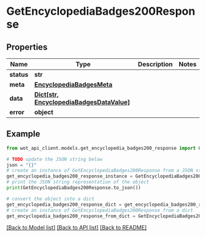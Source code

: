 # GetEncyclopediaBadges200Response


## Properties

Name | Type | Description | Notes
------------ | ------------- | ------------- | -------------
**status** | **str** |  | 
**meta** | [**EncyclopediaBadgesMeta**](EncyclopediaBadgesMeta.md) |  | 
**data** | [**Dict[str, EncyclopediaBadgesDataValue]**](EncyclopediaBadgesDataValue.md) |  | 
**error** | **object** |  | 

## Example

```python
from wot_api_client.models.get_encyclopedia_badges200_response import GetEncyclopediaBadges200Response

# TODO update the JSON string below
json = "{}"
# create an instance of GetEncyclopediaBadges200Response from a JSON string
get_encyclopedia_badges200_response_instance = GetEncyclopediaBadges200Response.from_json(json)
# print the JSON string representation of the object
print(GetEncyclopediaBadges200Response.to_json())

# convert the object into a dict
get_encyclopedia_badges200_response_dict = get_encyclopedia_badges200_response_instance.to_dict()
# create an instance of GetEncyclopediaBadges200Response from a dict
get_encyclopedia_badges200_response_from_dict = GetEncyclopediaBadges200Response.from_dict(get_encyclopedia_badges200_response_dict)
```
[[Back to Model list]](../README.md#documentation-for-models) [[Back to API list]](../README.md#documentation-for-api-endpoints) [[Back to README]](../README.md)


